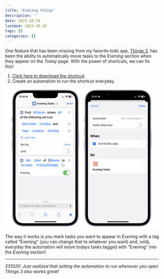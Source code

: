 ```yaml
---
title: 'Evening things'
description: ''
date: 2023-10-19
lastmod: 2023-10-20
tags: []
categories: []
---
```


One feature that has been missing from my favorite todo app, [Things 3](https://culturedcode.com/things/), has been the ability to automatically move tasks to the _Evening_ section when they appear on the _Today_ page. With the power of shortcuts, we can fix this!

1. [Click here to download the shortcut](https://www.icloud.com/shortcuts/875aceaf10084b91945eb8150e5a40f2).
2. Create an automation to run the shortcut everyday.

[![Shortcut that moves tagged tasks to the evening section in Things 3.](shortcut.png)](https://www.icloud.com/shortcuts/875aceaf10084b91945eb8150e5a40f2)

The way it works is you mark tasks you want to appear in _Evening_ with a tag called "Evening" (you can change that to whatever you want) and, voilà, everyday the automation will move todays tasks tagged with "Evening" into the _Evening_ section!

---

_231020: Just realized that setting the automation to run whenever you open Things 3 also works great!_
